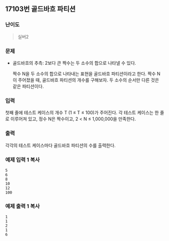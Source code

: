 ## 17103번 골드바흐 파티션

### 난이도

> 실버2

### 문제

- 골드바흐의 추측: 2보다 큰 짝수는 두 소수의 합으로 나타낼 수 있다.

  짝수 N을 두 소수의 합으로 나타내는 표현을 골드바흐 파티션이라고 한다. 짝수 N이 주어졌을 때, 골드바흐 파티션의 개수를 구해보자. 두 소수의 순서만 다른 것은 같은 파티션이다.

### 입력

첫째 줄에 테스트 케이스의 개수 T (1 ≤ T ≤ 100)가 주어진다. 각 테스트 케이스는 한 줄로 이루어져 있고, 정수 N은 짝수이고, 2 < N ≤ 1,000,000을 만족한다.

### 출력

각각의 테스트 케이스마다 골드바흐 파티션의 수를 출력한다.

### 예제 입력 1 복사

```
5
6
8
10
12
100
```

### 예제 출력 1 복사

```
1
1
2
1
6
```
